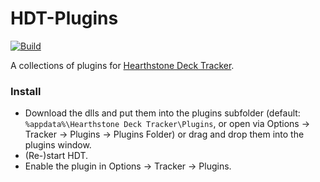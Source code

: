 # HDT-Plugins

[![Build](https://github.com/Shiqan/hdt-plugins/actions/workflows/build.yml/badge.svg?branch=main)](https://github.com/Shiqan/hdt-plugins/actions/workflows/build.yml)

A collections of plugins for [Hearthstone Deck Tracker](https://github.com/Epix37/Hearthstone-Deck-Tracker).


### Install
- Download the dlls and put them into the plugins subfolder (default: `%appdata%\Hearthstone Deck Tracker\Plugins`, or open via Options -> Tracker -> Plugins -> Plugins Folder) or drag and drop them into the plugins window.
- (Re-)start HDT.
- Enable the plugin in Options -> Tracker -> Plugins.